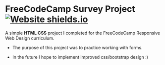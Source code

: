 # FreeCodeCamp Survey Project [![Website shields.io](https://img.shields.io/website-up-down-green-red/http/shields.io.svg)](http://shields.io/)

A simple **HTML CSS** project I completed for the FreeCodeCamp Responsive Web Design curriculum.   
  
 - The purpose of this project was to practice working with forms.  
  
 - In the future I hope to implement improved css/bootstrap design :)  
